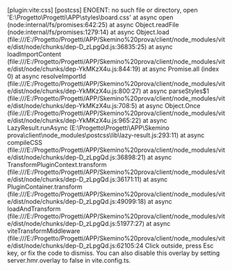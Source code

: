 [plugin:vite:css] [postcss] ENOENT: no such file or directory, open 'E:\Progetto\Progetti\APP\styles\board.css'
    at async open (node:internal/fs/promises:642:25)
    at async Object.readFile (node:internal/fs/promises:1279:14)
    at async Object.load (file:///E:/Progetto/Progetti/APP/Skemino%20prova/client/node_modules/vite/dist/node/chunks/dep-D_zLpgQd.js:36835:25)
    at async loadImportContent (file:///E:/Progetto/Progetti/APP/Skemino%20prova/client/node_modules/vite/dist/node/chunks/dep-YkMKzX4u.js:844:19)
    at async Promise.all (index 0)
    at async resolveImportId (file:///E:/Progetto/Progetti/APP/Skemino%20prova/client/node_modules/vite/dist/node/chunks/dep-YkMKzX4u.js:800:27)
    at async parseStyles$1 (file:///E:/Progetto/Progetti/APP/Skemino%20prova/client/node_modules/vite/dist/node/chunks/dep-YkMKzX4u.js:708:5)
    at async Object.Once (file:///E:/Progetto/Progetti/APP/Skemino%20prova/client/node_modules/vite/dist/node/chunks/dep-YkMKzX4u.js:965:22)
    at async LazyResult.runAsync (E:\Progetto\Progetti\APP\Skemino prova\client\node_modules\postcss\lib\lazy-result.js:293:11)
    at async compileCSS (file:///E:/Progetto/Progetti/APP/Skemino%20prova/client/node_modules/vite/dist/node/chunks/dep-D_zLpgQd.js:36898:21)
    at async TransformPluginContext.transform (file:///E:/Progetto/Progetti/APP/Skemino%20prova/client/node_modules/vite/dist/node/chunks/dep-D_zLpgQd.js:36171:11)
    at async PluginContainer.transform (file:///E:/Progetto/Progetti/APP/Skemino%20prova/client/node_modules/vite/dist/node/chunks/dep-D_zLpgQd.js:49099:18)
    at async loadAndTransform (file:///E:/Progetto/Progetti/APP/Skemino%20prova/client/node_modules/vite/dist/node/chunks/dep-D_zLpgQd.js:51977:27)
    at async viteTransformMiddleware (file:///E:/Progetto/Progetti/APP/Skemino%20prova/client/node_modules/vite/dist/node/chunks/dep-D_zLpgQd.js:62105:24
Click outside, press Esc key, or fix the code to dismiss.
You can also disable this overlay by setting server.hmr.overlay to false in vite.config.ts.